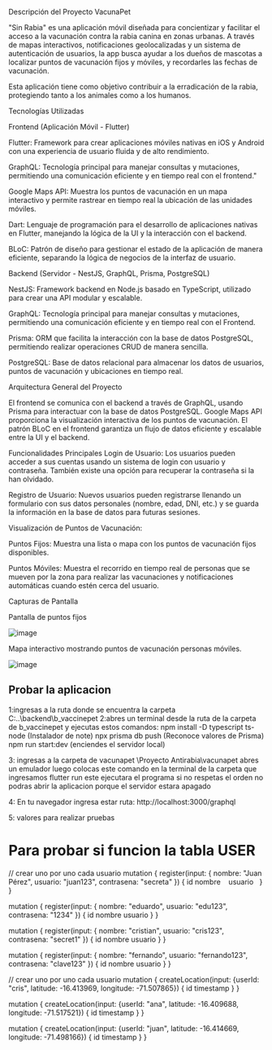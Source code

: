 Descripción del Proyecto VacunaPet

"Sin Rabia" es una aplicación móvil diseñada para concientizar y facilitar el acceso a la vacunación contra la rabia canina en zonas urbanas. A través de mapas interactivos, notificaciones geolocalizadas y un sistema de autenticación de usuarios, la app busca ayudar a los dueños de mascotas a localizar puntos de vacunación fijos y móviles, y recordarles las fechas de vacunación.

Esta aplicación tiene como objetivo contribuir a la erradicación de la rabia, protegiendo tanto a los animales como a los humanos.


Tecnologías Utilizadas

Frontend (Aplicación Móvil - Flutter)


Flutter: Framework para crear aplicaciones móviles nativas en iOS y Android con una experiencia de usuario fluida y de alto rendimiento.

GraphQL: Tecnología principal para manejar consultas y mutaciones, permitiendo una comunicación eficiente y en tiempo real con el frontend."

Google Maps API: Muestra los puntos de vacunación en un mapa interactivo y permite rastrear en tiempo real la ubicación de las unidades móviles.

Dart: Lenguaje de programación para el desarrollo de aplicaciones nativas en Flutter, manejando la lógica de la UI y la interacción con el backend.

BLoC: Patrón de diseño para gestionar el estado de la aplicación de manera eficiente, separando la lógica de negocios de la interfaz de usuario.



Backend (Servidor - NestJS, GraphQL, Prisma, PostgreSQL)


NestJS: Framework backend en Node.js basado en TypeScript, utilizado para crear una API modular y escalable.

GraphQL: Tecnología principal para manejar consultas y mutaciones, permitiendo una comunicación eficiente y en tiempo real con el Frontend.

Prisma: ORM que facilita la interacción con la base de datos PostgreSQL, permitiendo realizar operaciones CRUD de manera sencilla.

PostgreSQL: Base de datos relacional para almacenar los datos de usuarios, puntos de vacunación y ubicaciones en tiempo real.


Arquitectura General del Proyecto

El frontend se comunica con el backend a través de GraphQL, usando Prisma para interactuar con la base de datos PostgreSQL. Google Maps API proporciona la visualización interactiva de los puntos de vacunación. El patrón BLoC en el frontend garantiza un flujo de datos eficiente y escalable entre la UI y el backend.


Funcionalidades Principales
Login de Usuario: Los usuarios pueden acceder a sus cuentas usando un sistema de login con usuario y contraseña. También existe una opción para recuperar la contraseña si la han olvidado.

Registro de Usuario: Nuevos usuarios pueden registrarse llenando un formulario con sus datos personales (nombre, edad, DNI, etc.) y se guarda la información en la base de datos para futuras sesiones.

Visualización de Puntos de Vacunación:

Puntos Fijos: Muestra una lista o mapa con los puntos de vacunación fijos disponibles.

Puntos Móviles: Muestra el recorrido en tiempo real de personas que se mueven por la zona para realizar las vacunaciones y notificaciones automáticas cuando estén cerca del usuario.


Capturas de Pantalla

Pantalla de puntos fijos

![image](https://github.com/user-attachments/assets/aee23139-0e03-4a75-bf12-6c3f23d862ff)


Mapa interactivo mostrando puntos de vacunación personas móviles.

![image](https://github.com/user-attachments/assets/f9e43800-27d7-41c6-a024-65d4980280b3)

## Probar la aplicacion

1:ingresas a la ruta donde se encuentra la carpeta 
C:..\backend\b_vaccinepet
2:abres un terminal desde la ruta de la carpeta de b_vaccinepet y ejecutas estos comandos:
npm install -D typescript ts-node     (Instalador de note)
npx prisma db push                    (Reconoce valores de Prisma)
npm run start:dev                     (enciendes el servidor local)

3: ingresas a la carpeta de vacunapet \Proyecto Antirabia\vacunapet
abres un emulador luego colocas este comando en la terminal de la carpeta que ingresamos  flutter run este ejecutara el programa si no respetas el orden no podras abrir la aplicacion porque el servidor estara apagado

4: En tu navegador ingresa estar ruta: http://localhost:3000/graphql

5: valores para realizar pruebas
# Para probar si funcion la tabla USER

// crear uno por uno cada usuario
mutation {
  register(input: {
    nombre: "Juan Pérez",
    usuario: "juan123",
    contrasena: "secreta"
  }) {
    id
    nombre
    usuario
  }
}

mutation {
  register(input: {
    nombre: "eduardo",
    usuario: "edu123",
    contrasena: "1234"
  }) {
    id
    nombre
    usuario
  }
}

mutation {
  register(input: {
    nombre: "cristian",
    usuario: "cris123",
    contrasena: "secret1"
  }) {
    id
    nombre
    usuario
  }
}

mutation {
  register(input: {
    nombre: "fernando",
    usuario: "fernando123",
    contrasena: "clave123"
  }) {
    id
    nombre
    usuario
  }
}



// crear uno por uno cada usuario
mutation {
  createLocation(input: {userId: "cris", latitude: -16.413969, longitude: -71.507865}) {
    id
    timestamp
  }
}


mutation {
  createLocation(input: {userId: "ana", latitude: 
-16.409688, longitude: -71.517521}) {
    id
    timestamp
  }
}



mutation {
  createLocation(input: {userId: "juan", latitude: -16.414669, longitude: -71.498166}) {
    id
    timestamp
  }
}


